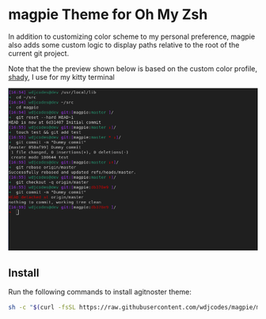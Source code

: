 # magpie Theme for Oh My Zsh
In addition to customizing color scheme to my personal preference, magpie also adds some custom logic to display paths relative to the root of the current git project.

Note that the the preview shown below is based on the custom color profile, [shady](https://github.com/wdjcodes/shady),  I use for my kitty terminal

![Theme preview](preview.png)

## Install
Run the following commands to install agitnoster theme:
```sh
sh -c "$(curl -fsSL https://raw.githubusercontent.com/wdjcodes/magpie/master/install.sh)"
```
